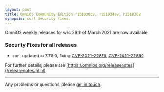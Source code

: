 ```yaml
---
layout: post
title: OmniOS Community Edition r151030cv, r151034av, r151036v
synopsis: curl Security fixes.
---
```

OmniOS weekly releases for w/c 29th of March 2021 are now available.

### Security Fixes for all releases

* `curl` updated to 7.76.0, fixing
  [CVE-2021-22876](https://curl.se/docs/CVE-2021-22876.html),
  [CVE-2021-22890](https://curl.se/docs/CVE-2021-22890.html).

For further details, please see
[https://omnios.org/releasenotes](/releasenotes.html)

---

Any problems or questions, please [get in touch](/about/contact.html).

